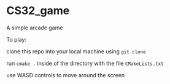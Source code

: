 # CS32_game

A simple arcade game

To play:

clone this repo into your local machine using `git clone`

run `cmake .` inside of the directory with the file `CMakeLists.txt`

use WASD controls to move around the screen
